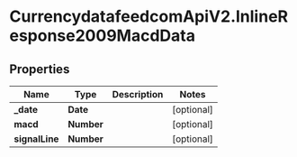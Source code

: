 # CurrencydatafeedcomApiV2.InlineResponse2009MacdData

## Properties
Name | Type | Description | Notes
------------ | ------------- | ------------- | -------------
**_date** | **Date** |  | [optional] 
**macd** | **Number** |  | [optional] 
**signalLine** | **Number** |  | [optional] 
